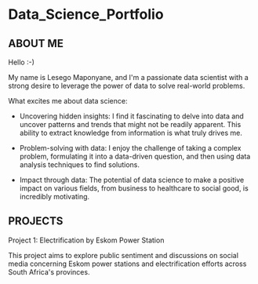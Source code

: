 # Data_Science_Portfolio
## ABOUT ME

Hello :-)

My name is Lesego Maponyane, and I'm a passionate data scientist with a strong desire to leverage the power of data to solve real-world problems.

What excites me about data science:

- Uncovering hidden insights: I find it fascinating to delve into data and uncover patterns and trends that might not be readily apparent. This ability to extract knowledge from information is what truly drives me.

- Problem-solving with data: I enjoy the challenge of taking a complex problem, formulating it into a data-driven question, and then using data analysis techniques to find solutions.

- Impact through data: The potential of data science to make a positive impact on various fields, from business to healthcare to social good, is incredibly motivating.

## PROJECTS

Project 1: Electrification by Eskom Power Station

This project aims to explore public sentiment and discussions on social media concerning Eskom power stations and electrification efforts across South Africa's provinces.

